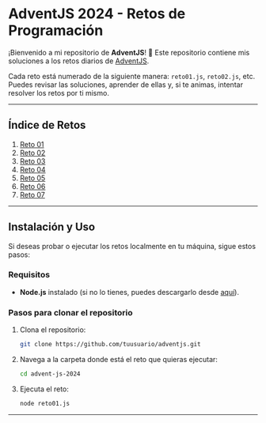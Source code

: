 # AdventJS 2024 - Retos de Programación

¡Bienvenido a mi repositorio de **AdventJS**! 🎄 Este repositorio contiene mis soluciones a los retos diarios de <a href="https://adventjs.dev/" target="_blank">AdventJS</a>.

Cada reto está numerado de la siguiente manera: `reto01.js`, `reto02.js`, etc. Puedes revisar las soluciones, aprender de ellas y, si te animas, intentar resolver los retos por ti mismo.

---

## Índice de Retos

1. [Reto 01](reto01.js)
2. [Reto 02](reto02.js)
3. [Reto 03](reto03.js)
4. [Reto 04](reto04.js)
5. [Reto 05](reto05.js)
6. [Reto 06](reto06.js)
7. [Reto 07](reto07.js)

---

## Instalación y Uso

Si deseas probar o ejecutar los retos localmente en tu máquina, sigue estos pasos:

### Requisitos

- **Node.js** instalado (si no lo tienes, puedes descargarlo desde [aquí](https://nodejs.org/)).

### Pasos para clonar el repositorio

1. Clona el repositorio:
    ```bash
    git clone https://github.com/tuusuario/adventjs.git
    ```

2. Navega a la carpeta donde está el reto que quieras ejecutar:
    ```bash
    cd advent-js-2024
    ```

3. Ejecuta el reto:
    ```bash
    node reto01.js
    ```

---
